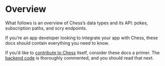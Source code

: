 # Overview

What follows is an overview of Chess’s data types and its API: pokes, subscription paths, and scry endpoints.

If you’re an app developer looking to integrate your app with Chess, these docs should contain everything you need to know.

If you’d like to [contribute to Chess](https://github.com/thecommons-urbit/chess/issues) itself, consider these docs a primer. The [backend code](https://github.com/thecommons-urbit/chess/tree/develop/src/urbit) is thoroughly commented, and you should read that next.
